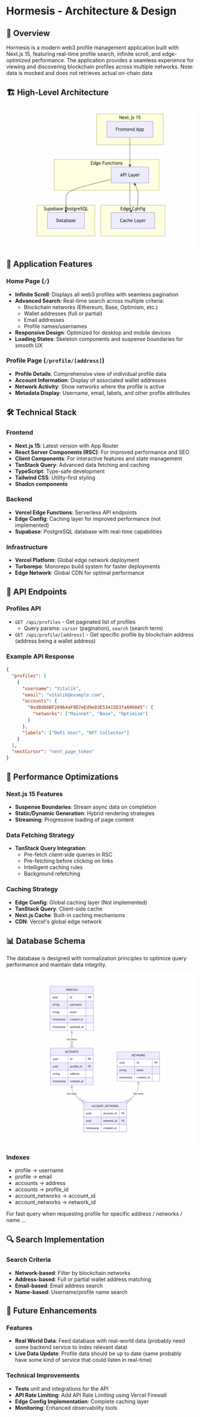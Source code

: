 # Hormesis - Architecture & Design

## 🎯 Overview

Hormesis is a modern web3 profile management application built with Next.js 15, featuring real-time profile search, infinite scroll, and edge-optimized performance. The application provides a seamless experience for viewing and discovering blockchain profiles across multiple networks.
Note: data is mocked and does not retrieves actual on-chain data

## 🏗️ High-Level Architecture

![High Level Architecture](img/high_level_design.png)

## 📱 Application Features

### Home Page (`/`)

- **Infinite Scroll**: Displays all web3 profiles with seamless pagination
- **Advanced Search**: Real-time search across multiple criteria:
  - Blockchain networks (Ethereum, Base, Optimism, etc.)
  - Wallet addresses (full or partial)
  - Email addresses
  - Profile names/usernames
- **Responsive Design**: Optimized for desktop and mobile devices
- **Loading States**: Skeleton components and suspense boundaries for smooth UX

### Profile Page (`/profile/[address]`)

- **Profile Details**: Comprehensive view of individual profile data
- **Account Information**: Display of associated wallet addresses
- **Network Activity**: Show networks where the profile is active
- **Metadata Display**: Username, email, labels, and other profile attributes

## 🛠️ Technical Stack

### Frontend

- **Next.js 15**: Latest version with App Router
- **React Server Components (RSC)**: For improved performance and SEO
- **Client Components**: For interactive features and state management
- **TanStack Query**: Advanced data fetching and caching
- **TypeScript**: Type-safe development
- **Tailwind CSS**: Utility-first styling
- **Shadcn components**

### Backend

- **Vercel Edge Functions**: Serverless API endpoints
- **Edge Config**: Caching layer for improved performance (not implemented)
- **Supabase**: PostgreSQL database with real-time capabilities

### Infrastructure

- **Vercel Platform**: Global edge network deployment
- **Turborepo**: Monorepo build system for faster deployments
- **Edge Network**: Global CDN for optimal performance

## 🔌 API Endpoints

### Profiles API

- `GET /api/profiles` - Get paginated list of profiles
  - Query params: `cursor` (pagination), `search` (search term)
- `GET /api/profile/[address]` - Get specific profile by blockchain address (address being a wallet address)

### Example API Response

```json
{
  "profiles": [
    {
      "username": "Vitalik",
      "email": "vitalik@example.com",
      "accounts": {
        "0xd8dA6BF26964aF9D7eEd9e03E53415D37aA96045": {
          "networks": ["Mainnet", "Base", "Optimism"]
        }
      },
      "labels": ["DeFi User", "NFT Collector"]
    }
  ],
  "nextCursor": "next_page_token"
}
```

## 🚀 Performance Optimizations

### Next.js 15 Features

- **Suspense Boundaries**: Stream async data on completion
- **Static/Dynamic Generation**: Hybrid rendering strategies
- **Streaming**: Progressive loading of page content

### Data Fetching Strategy

- **TanStack Query Integration**:
  - Pre-fetch client-side queries in RSC
  - Pre-fetching before clicking on links
  - Intelligent caching rules
  - Background refetching

### Caching Strategy

- **Edge Config**: Global caching layer (Not implemented)
- **TanStack Query**: Client-side cache
- **Next.js Cache**: Built-in caching mechanisms
- **CDN**: Vercel's global edge network

## 📊 Database Schema

The database is designed with normalization principles to optimize query performance and maintain data integrity.

![Table Schema](img/table_schemas.png)

### Indexes

- profile -> username
- profile -> email
- accounts -> address
- accounts -> profile_id
- account_networks -> account_id
- account_networks -> network_id

For fast query when requesting profile for specific address / networks / name ...

## 🔍 Search Implementation

### Search Criteria

- **Network-based**: Filter by blockchain networks
- **Address-based**: Full or partial wallet address matching
- **Email-based**: Email address search
- **Name-based**: Username/profile name search

## 🔮 Future Enhancements

### Features

- **Real World Data**: Feed database with real-world data (probably need some backend service to index relevant data)
- **Live Data Update**: Profile data should be up to date (same probably have some kind of service that could listen in real-time)

### Technical Improvements

- **Tests** unit and integrations for the API
- **API Rate Limiting**: Add API Rate Limiting using Vercel Firewall
- **Edge Config Implementation**: Complete caching layer
- **Monitoring**: Enhanced observability tools
